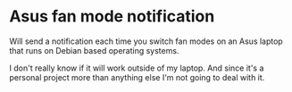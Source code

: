 # Asus fan mode notification
Will send a notification each time you switch fan modes on an Asus laptop that runs on Debian based operating systems.

I don't really know if it will work outside of my laptop. And since it's a personal project more than anything else I'm not going to deal with it.
